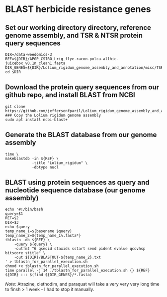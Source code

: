 # BLAST herbicide resistance genes

## Set our working directory directory, reference genome assembly, and TSR & NTSR protein query sequences
```{sh}
DIR=/data-weedomics-3
REF=${DIR}/APGP_CSIRO_Lrig_flye-racon-polca-allhic-juicebox_v0.1n_clean1.fasta
DIR_GENES=${DIR}/Lolium_rigidum_genome_assembly_and_annotation/misc/TSR_NTSR_etc_protein_sequences
cd $DIR
```

## Download the protein query sequences from our github repo, and install BLAST from NCBI
```{sh}
git clone https://github.com/jeffersonfparil/Lolium_rigidum_genome_assembly_and_annotation.git
### Copy the Lolium rigidum genome assembly
sudo apt install ncbi-blast+
```

## Generate the BLAST database from our genome assembly
```{sh}
time \
makeblastdb -in ${REF} \
            -title "Lolium_rigidum" \
            -dbtype nucl
```

## BLAST using protein sequences as query and nucleotide sequence database (our genome assembly)
```{sh}
echo '#!/bin/bash
query=$1
REF=$2
DIR=$3
echo $query
temp_name_1=$(basename $query)
temp_name_2=${temp_name_1%.fasta*}
tblastn -db ${REF} \
    -query ${query} \
    -outfmt "6 qseqid staxids sstart send pident evalue qcovhsp bitscore stitle" \
    -out ${DIR}/BLASTOUT-${temp_name_2}.txt
' > tblastn_for_parallel_execution.sh
chmod +x tblastn_for_parallel_execution.sh
time parallel -j 14 ./tblastn_for_parallel_execution.sh {} ${REF} ${DIR} ::: $(find ${DIR_GENES}/*.fasta)
```

*Note:* Atrazine, clethodim, and paraquat will take a very very very long time to finsh > 1 week - I had to stop it manually.
